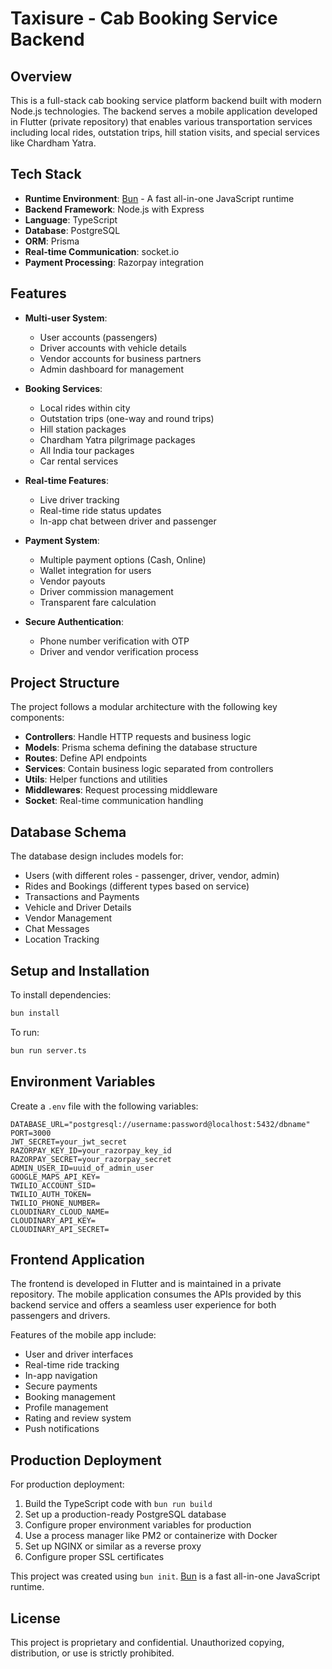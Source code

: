 # Taxisure - Cab Booking Service Backend

## Overview

This is a full-stack cab booking service platform backend built with modern Node.js technologies. The backend serves a mobile application developed in Flutter (private repository) that enables various transportation services including local rides, outstation trips, hill station visits, and special services like Chardham Yatra.

## Tech Stack

- **Runtime Environment**: [Bun](https://bun.sh/) - A fast all-in-one JavaScript runtime
- **Backend Framework**: Node.js with Express
- **Language**: TypeScript
- **Database**: PostgreSQL
- **ORM**: Prisma
- **Real-time Communication**: socket.io
- **Payment Processing**: Razorpay integration

## Features

- **Multi-user System**:

  - User accounts (passengers)
  - Driver accounts with vehicle details
  - Vendor accounts for business partners
  - Admin dashboard for management

- **Booking Services**:

  - Local rides within city
  - Outstation trips (one-way and round trips)
  - Hill station packages
  - Chardham Yatra pilgrimage packages
  - All India tour packages
  - Car rental services

- **Real-time Features**:

  - Live driver tracking
  - Real-time ride status updates
  - In-app chat between driver and passenger

- **Payment System**:

  - Multiple payment options (Cash, Online)
  - Wallet integration for users
  - Vendor payouts
  - Driver commission management
  - Transparent fare calculation

- **Secure Authentication**:
  - Phone number verification with OTP
  - Driver and vendor verification process

## Project Structure

The project follows a modular architecture with the following key components:

- **Controllers**: Handle HTTP requests and business logic
- **Models**: Prisma schema defining the database structure
- **Routes**: Define API endpoints
- **Services**: Contain business logic separated from controllers
- **Utils**: Helper functions and utilities
- **Middlewares**: Request processing middleware
- **Socket**: Real-time communication handling

## Database Schema

The database design includes models for:

- Users (with different roles - passenger, driver, vendor, admin)
- Rides and Bookings (different types based on service)
- Transactions and Payments
- Vehicle and Driver Details
- Vendor Management
- Chat Messages
- Location Tracking

## Setup and Installation

To install dependencies:

```bash
bun install
```

To run:

```bash
bun run server.ts
```

## Environment Variables

Create a `.env` file with the following variables:

```
DATABASE_URL="postgresql://username:password@localhost:5432/dbname"
PORT=3000
JWT_SECRET=your_jwt_secret
RAZORPAY_KEY_ID=your_razorpay_key_id
RAZORPAY_SECRET=your_razorpay_secret
ADMIN_USER_ID=uuid_of_admin_user
GOOGLE_MAPS_API_KEY=
TWILIO_ACCOUNT_SID=
TWILIO_AUTH_TOKEN=
TWILIO_PHONE_NUMBER=
CLOUDINARY_CLOUD_NAME=
CLOUDINARY_API_KEY=
CLOUDINARY_API_SECRET=

```

## Frontend Application

The frontend is developed in Flutter and is maintained in a private repository. The mobile application consumes the APIs provided by this backend service and offers a seamless user experience for both passengers and drivers.

Features of the mobile app include:

- User and driver interfaces
- Real-time ride tracking
- In-app navigation
- Secure payments
- Booking management
- Profile management
- Rating and review system
- Push notifications

## Production Deployment

For production deployment:

1. Build the TypeScript code with `bun run build`
2. Set up a production-ready PostgreSQL database
3. Configure proper environment variables for production
4. Use a process manager like PM2 or containerize with Docker
5. Set up NGINX or similar as a reverse proxy
6. Configure proper SSL certificates

This project was created using `bun init`. [Bun](https://bun.sh) is a fast all-in-one JavaScript runtime.

## License

This project is proprietary and confidential. Unauthorized copying, distribution, or use is strictly prohibited.
